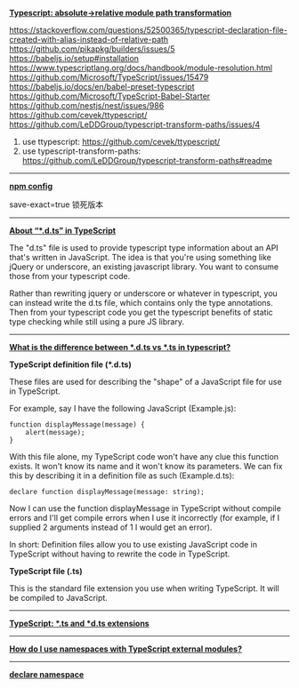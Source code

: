 **[Typescript: absolute->relative module path transformation](https://github.com/Microsoft/TypeScript/issues/15479)**

https://stackoverflow.com/questions/52500365/typescript-declaration-file-created-with-alias-instead-of-relative-path
https://github.com/pikapkg/builders/issues/5
https://babeljs.io/setup#installation
https://www.typescriptlang.org/docs/handbook/module-resolution.html
https://github.com/Microsoft/TypeScript/issues/15479
https://babeljs.io/docs/en/babel-preset-typescript
https://github.com/Microsoft/TypeScript-Babel-Starter
https://github.com/nestjs/nest/issues/986
https://github.com/cevek/ttypescript/
https://github.com/LeDDGroup/typescript-transform-paths/issues/4

1. use ttypescript: https://github.com/cevek/ttypescript/
2. use typescript-transform-paths: https://github.com/LeDDGroup/typescript-transform-paths#readme

---

**[npm config](https://docs.npmjs.com/misc/config)**

save-exact=true 锁死版本

---

**[About “*.d.ts” in TypeScript](https://stackoverflow.com/questions/21247278/about-d-ts-in-typescript)**

The "d.ts" file is used to provide typescript type information about an API that's written in JavaScript. The idea is that you're using something like jQuery or underscore, an existing javascript library. You want to consume those from your typescript code.

Rather than rewriting jquery or underscore or whatever in typescript, you can instead write the d.ts file, which contains only the type annotations. Then from your typescript code you get the typescript benefits of static type checking while still using a pure JS library.

---

**[What is the difference between *.d.ts vs *.ts in typescript?](https://stackoverflow.com/questions/29196657/what-is-the-difference-between-d-ts-vs-ts-in-typescript)**

**TypeScript definition file (*.d.ts)**

These files are used for describing the "shape" of a JavaScript file for use in TypeScript.

For example, say I have the following JavaScript (Example.js):

```
function displayMessage(message) {
    alert(message);
}
```

With this file alone, my TypeScript code won't have any clue this function exists. It won't know its name and it won't know its parameters. We can fix this by describing it in a definition file as such (Example.d.ts):

```
declare function displayMessage(message: string);
```

Now I can use the function displayMessage in TypeScript without compile errors and I'll get compile errors when I use it incorrectly (for example, if I supplied 2 arguments instead of 1 I would get an error).

In short: Definition files allow you to use existing JavaScript code in TypeScript without having to rewrite the code in TypeScript.

**TypeScript file (.ts)**

This is the standard file extension you use when writing TypeScript. It will be compiled to JavaScript.

---

**[TypeScript: *.ts and *d.ts extensions](https://stackoverflow.com/questions/40840821/typescript-ts-and-d-ts-extensions)**

---

**[How do I use namespaces with TypeScript external modules?](https://stackoverflow.com/questions/30357634/how-do-i-use-namespaces-with-typescript-external-modules)**

---

**[declare namespace](https://ts.xcatliu.com/basics/declaration-files#declare-namespace)**

